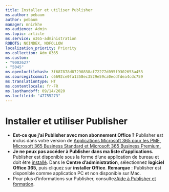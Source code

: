 ```yaml
---
title: Installer et utiliser Publisher
ms.author: pebaum
author: pebaum
manager: mnirkhe
ms.audience: Admin
ms.topic: article
ms.service: o365-administration
ROBOTS: NOINDEX, NOFOLLOW
localization_priority: Priority
ms.collection: Adm_O365
ms.custom:
- "9002627"
- "5045"
ms.openlocfilehash: 3f687878d87290838af72277d095f9302653a453
ms.sourcegitcommit: c6692ce0fa1358ec3529e59ca0ecdfdea4cdc759
ms.translationtype: HT
ms.contentlocale: fr-FR
ms.lasthandoff: 09/14/2020
ms.locfileid: "47755273"
---
```

# <a name="install-and-use-publisher"></a>Installer et utiliser Publisher

- **Est-ce que j’ai Publisher avec mon abonnement Office ?** Publisher est inclus dans votre version de [Applications Microsoft 365 pour les PME, Microsoft 365 Business Standard et Microsoft 365 Business Premium.](https://products.office.com/compare-all-microsoft-office-products?activetab=tab:primaryr2)
- **Je ne peux pas accéder à Publisher dans ma liste d’applications.**  Publisher est disponible sous la forme d’une application de bureau et doit être [installé](https://support.office.com/article/Install-Office-apps-from-Office-365-dcf2d841-dac7-455b-9a77-fc8f7ee92702). Dans le **Centre d’administration**, sélectionnez **logiciel Office 365**, puis cliquez sur **installer Office**. **Remarque** : Publisher est disponible comme application PC et non disponible sur Mac.
- Pour plus d’informations sur Publisher, consultez[Aide à Publisher et formation](https://support.office.com/publisher).
